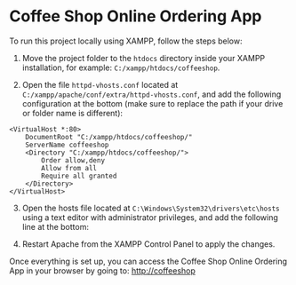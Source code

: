 # Coffee Shop Online Ordering App

To run this project locally using XAMPP, follow the steps below:

1. Move the project folder to the `htdocs` directory inside your XAMPP installation, for example: `C:/xampp/htdocs/coffeeshop`.

2. Open the file `httpd-vhosts.conf` located at `C:/xampp/apache/conf/extra/httpd-vhosts.conf`, and add the following configuration at the bottom (make sure to replace the path if your drive or folder name is different):

```
<VirtualHost *:80>
    DocumentRoot "C:/xampp/htdocs/coffeeshop/"
    ServerName coffeeshop
    <Directory "C:/xampp/htdocs/coffeeshop/">
        Order allow,deny
        Allow from all
        Require all granted
    </Directory>
</VirtualHost>
```


3. Open the hosts file located at `C:\Windows\System32\drivers\etc\hosts` using a text editor with administrator privileges, and add the following line at the bottom:


4. Restart Apache from the XAMPP Control Panel to apply the changes.

Once everything is set up, you can access the Coffee Shop Online Ordering App in your browser by going to: [http://coffeeshop](http://coffeeshop)
